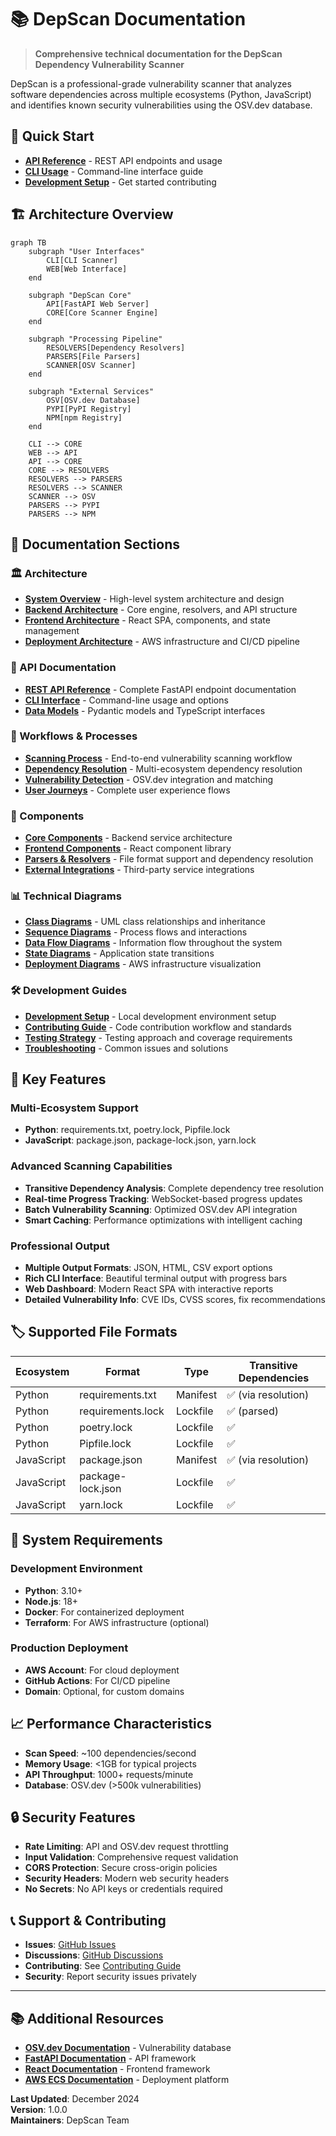 # 📚 DepScan Documentation

> **Comprehensive technical documentation for the DepScan Dependency Vulnerability Scanner**

DepScan is a professional-grade vulnerability scanner that analyzes software dependencies across multiple ecosystems (Python, JavaScript) and identifies known security vulnerabilities using the OSV.dev database.

## 🚀 Quick Start

- **[API Reference](api/rest-api.md)** - REST API endpoints and usage
- **[CLI Usage](api/cli-interface.md)** - Command-line interface guide
- **[Development Setup](guides/development-setup.md)** - Get started contributing

## 🏗️ Architecture Overview

```mermaid
graph TB
    subgraph "User Interfaces"
        CLI[CLI Scanner]
        WEB[Web Interface]
    end
    
    subgraph "DepScan Core"
        API[FastAPI Web Server]
        CORE[Core Scanner Engine]
    end
    
    subgraph "Processing Pipeline"
        RESOLVERS[Dependency Resolvers]
        PARSERS[File Parsers]
        SCANNER[OSV Scanner]
    end
    
    subgraph "External Services"
        OSV[OSV.dev Database]
        PYPI[PyPI Registry]
        NPM[npm Registry]
    end
    
    CLI --> CORE
    WEB --> API
    API --> CORE
    CORE --> RESOLVERS
    RESOLVERS --> PARSERS
    RESOLVERS --> SCANNER
    SCANNER --> OSV
    PARSERS --> PYPI
    PARSERS --> NPM
```

## 📖 Documentation Sections

### 🏛️ Architecture
- **[System Overview](architecture/system-overview.md)** - High-level system architecture and design
- **[Backend Architecture](architecture/backend-architecture.md)** - Core engine, resolvers, and API structure  
- **[Frontend Architecture](architecture/frontend-architecture.md)** - React SPA, components, and state management
- **[Deployment Architecture](architecture/deployment-architecture.md)** - AWS infrastructure and CI/CD pipeline

### 🔌 API Documentation
- **[REST API Reference](api/rest-api.md)** - Complete FastAPI endpoint documentation
- **[CLI Interface](api/cli-interface.md)** - Command-line usage and options
- **[Data Models](api/data-models.md)** - Pydantic models and TypeScript interfaces

### 🔄 Workflows & Processes  
- **[Scanning Process](workflows/scanning-process.md)** - End-to-end vulnerability scanning workflow
- **[Dependency Resolution](workflows/dependency-resolution.md)** - Multi-ecosystem dependency resolution
- **[Vulnerability Detection](workflows/vulnerability-detection.md)** - OSV.dev integration and matching
- **[User Journeys](workflows/user-journeys.md)** - Complete user experience flows

### 🧩 Components
- **[Core Components](components/core-components.md)** - Backend service architecture
- **[Frontend Components](components/frontend-components.md)** - React component library
- **[Parsers & Resolvers](components/parsers-resolvers.md)** - File format support and dependency resolution
- **[External Integrations](components/external-integrations.md)** - Third-party service integrations

### 📊 Technical Diagrams
- **[Class Diagrams](diagrams/class-diagrams.md)** - UML class relationships and inheritance
- **[Sequence Diagrams](diagrams/sequence-diagrams.md)** - Process flows and interactions
- **[Data Flow Diagrams](diagrams/data-flow-diagrams.md)** - Information flow throughout the system
- **[State Diagrams](diagrams/state-diagrams.md)** - Application state transitions
- **[Deployment Diagrams](diagrams/deployment-diagrams.md)** - AWS infrastructure visualization

### 🛠️ Development Guides
- **[Development Setup](guides/development-setup.md)** - Local development environment setup
- **[Contributing Guide](guides/contributing.md)** - Code contribution workflow and standards
- **[Testing Strategy](guides/testing-strategy.md)** - Testing approach and coverage requirements
- **[Troubleshooting](guides/troubleshooting.md)** - Common issues and solutions

## 🎯 Key Features

### Multi-Ecosystem Support
- **Python**: requirements.txt, poetry.lock, Pipfile.lock
- **JavaScript**: package.json, package-lock.json, yarn.lock

### Advanced Scanning Capabilities
- **Transitive Dependency Analysis**: Complete dependency tree resolution
- **Real-time Progress Tracking**: WebSocket-based progress updates
- **Batch Vulnerability Scanning**: Optimized OSV.dev API integration
- **Smart Caching**: Performance optimizations with intelligent caching

### Professional Output
- **Multiple Output Formats**: JSON, HTML, CSV export options
- **Rich CLI Interface**: Beautiful terminal output with progress bars
- **Web Dashboard**: Modern React SPA with interactive reports
- **Detailed Vulnerability Info**: CVE IDs, CVSS scores, fix recommendations

## 🏷️ Supported File Formats

| Ecosystem | Format | Type | Transitive Dependencies |
|-----------|--------|------|------------------------|
| Python | requirements.txt | Manifest | ✅ (via resolution) |
| Python | requirements.lock | Lockfile | ✅ (parsed) |  
| Python | poetry.lock | Lockfile | ✅ |
| Python | Pipfile.lock | Lockfile | ✅ |
| JavaScript | package.json | Manifest | ✅ (via resolution) |
| JavaScript | package-lock.json | Lockfile | ✅ |
| JavaScript | yarn.lock | Lockfile | ✅ |

## 🚦 System Requirements

### Development Environment
- **Python**: 3.10+ 
- **Node.js**: 18+
- **Docker**: For containerized deployment
- **Terraform**: For AWS infrastructure (optional)

### Production Deployment  
- **AWS Account**: For cloud deployment
- **GitHub Actions**: For CI/CD pipeline
- **Domain**: Optional, for custom domains

## 📈 Performance Characteristics

- **Scan Speed**: ~100 dependencies/second
- **Memory Usage**: <1GB for typical projects
- **API Throughput**: 1000+ requests/minute
- **Database**: OSV.dev (>500k vulnerabilities)

## 🔒 Security Features

- **Rate Limiting**: API and OSV.dev request throttling  
- **Input Validation**: Comprehensive request validation
- **CORS Protection**: Secure cross-origin policies
- **Security Headers**: Modern web security headers
- **No Secrets**: No API keys or credentials required

## 📞 Support & Contributing

- **Issues**: [GitHub Issues](https://github.com/your-repo/issues)
- **Discussions**: [GitHub Discussions](https://github.com/your-repo/discussions)
- **Contributing**: See [Contributing Guide](guides/contributing.md)
- **Security**: Report security issues privately

---

## 📚 Additional Resources

- **[OSV.dev Documentation](https://osv.dev/)** - Vulnerability database
- **[FastAPI Documentation](https://fastapi.tiangolo.com/)** - API framework
- **[React Documentation](https://react.dev/)** - Frontend framework
- **[AWS ECS Documentation](https://docs.aws.amazon.com/ecs/)** - Deployment platform

**Last Updated**: December 2024  
**Version**: 1.0.0  
**Maintainers**: DepScan Team